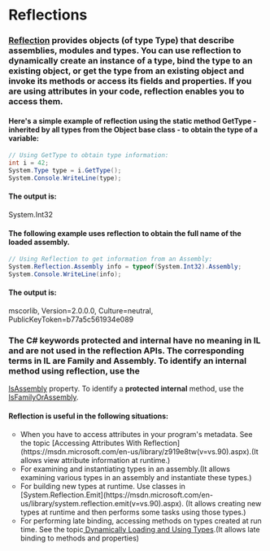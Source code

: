 # Reflections

###  [Reflection](https://msdn.microsoft.com/en-us/library/ms173183(v=vs.90).aspx)  provides objects (of type Type) that describe assemblies, modules and types. You can use reflection to dynamically create an instance of a type, bind the type to an existing object, or get the type from an existing object and invoke its methods or access its fields and properties. If you are using attributes in your code, reflection enables you to access them. 

#### Here's a simple example of reflection using the static method GetType - inherited by all types from the Object base class - to obtain the type of a variable:
```C#
// Using GetType to obtain type information: 
int i = 42;
System.Type type = i.GetType();
System.Console.WriteLine(type);
```
#### The output is:
System.Int32

#### The following example uses reflection to obtain the full name of the loaded assembly.
```C#
// Using Reflection to get information from an Assembly:
System.Reflection.Assembly info = typeof(System.Int32).Assembly;
System.Console.WriteLine(info);
```
#### The output is:
mscorlib, Version=2.0.0.0, Culture=neutral, PublicKeyToken=b77a5c561934e089

### The C# keywords protected and internal have no meaning in IL and are not used in the reflection APIs. The corresponding terms in IL are Family and Assembly. To identify an<b> internal</b> method using reflection, use the
[IsAssembly](https://msdn.microsoft.com/en-us/library/system.reflection.methodbase.isassembly(v=vs.90).aspx) property. To identify a <b>protected internal</b> method, use the [IsFamilyOrAssembly](https://msdn.microsoft.com/en-us/library/system.reflection.methodbase.isfamilyorassembly(v=vs.90).aspx).

#### Reflection is useful in the following situations:
<ul type=circle>
<li>When you have to access attributes in your program's metadata. See the topic [Accessing Attributes With Reflection](https://msdn.microsoft.com/en-us/library/z919e8tw(v=vs.90).aspx).(It allows view attribute information at runtime.)
<li>For examining and instantiating types in an assembly.(It allows examining various types in an assembly and instantiate these types.)
<li>For building new types at runtime. Use classes in [System.Reflection.Emit](https://msdn.microsoft.com/en-us/library/system.reflection.emit(v=vs.90).aspx)</a>. (It allows creating new types at runtime and then performs some tasks using those types.)
<li>For performing late binding, accessing methods on types created at run time. See the topic<a href=Dynamically Loading and Using Types> Dynamically Loading and Using Types</a>.(It allows late binding to methods and properties)
</ul>






